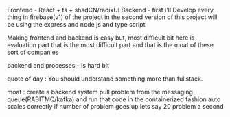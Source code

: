 Frontend - React + ts + shadCN/radixUI
Backend - first i'll Develop every thing in firebase(v1) of the project
in the second version of this project will be using the express and node js and type script

Making frontend and backend is easy but, most difficult bit here is evaluation part that is the most difficult part and that is the moat of these sort of companies

backend and processes - is hard bit

quote of day : You should understand something more than fullstack.

moat : create a backend system pull problem from the messaging queue(RABITMQ/kafka) and run that code in the containerized fashion auto scales correctly if number of problem goes up lets say 20 problem a second

